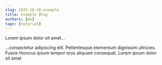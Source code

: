 ```yaml
---
slug: 2025-10-28-example
title: Example Blog
authors: [mn]
tags: [tutorial]
---
```


Lorem ipsum dolor sit amet...

<!-- truncate -->

...consectetur adipiscing elit. Pellentesque elementum dignissim ultricies. Fusce rhoncus ipsum tempor eros aliquam consequat. Lorem ipsum dolor sit amet